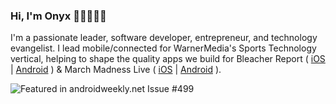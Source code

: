 ### Hi, I'm Onyx 👋🏽🧑🏽‍💻

I'm a passionate leader, software developer, entrepreneur, and technology evangelist. I lead mobile/connected for WarnerMedia's Sports Technology vertical, helping to shape the quality apps we build for Bleacher Report ( [iOS](https://apps.apple.com/us/app/bleacher-report-sports-news/id418075935) | [Android](https://play.google.com/store/apps/details?id=com.bleacherreport.android.teamstream&hl=en_US&gl=US) ) & March Madness Live ( [iOS](https://apps.apple.com/us/app/ncaa-march-madness-live/id423246594) | [Android](https://play.google.com/store/apps/details?id=com.ncaa.mmlive.app&hl=en_US&gl=US) ).

![Featured in androidweekly.net Issue #499](https://androidweekly.net/issues/issue-499/badge)
<!--
**onyxmueller/onyxmueller** is a ✨ _special_ ✨ repository because its `README.md` (this file) appears on your GitHub profile.

Here are some ideas to get you started:

- 🔭 I’m currently helping build Bleacher Report & March Madness Live's suites
- 🛠
- 🌱 I’m currently learning ...
- 👯 I’m looking to collaborate on ...
- 🤔 I’m looking for help with ...
- 💬 Ask me about ...
- 📫 How to reach me: ...
- 😄 Pronouns: ...
- ⚡ Fun fact: ...
-->

<!-- I am a passionate software developer, entrepreneur, and technology evangelist. I work as the Director of Mobile for NCAA Digital at Turner Sports, helping to shape the quality apps for March Madness & B/R Live. -->
